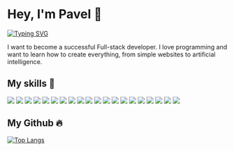 # Hey, I'm Pavel 👋

[![Typing SVG](https://readme-typing-svg.herokuapp.com?font=Montserrat&color=D473B3&lines=I'm+a+Frontend+Developer;I'm+a+Backend+Developer;I'm+a+UX%2FUI+Designer;I'm+a+Fullstack+Developer)](https://git.io/typing-svg)

I want to become a successful Full-stack developer. I love programming and want to learn how to create everything, from simple websites to artificial intelligence.

## My skills 🚀

![](https://img.shields.io/badge/HTML5-E34F26?style=for-the-badge&logo=html5&logoColor=white) ![](https://img.shields.io/badge/CSS3-1572B6?style=for-the-badge&logo=html5&logoColor=white) ![](https://img.shields.io/badge/JavaScript-F7DF1E?style=for-the-badge&logo=javascript&logoColor=black) ![](https://img.shields.io/badge/Vue.js-4FC08D?style=for-the-badge&logo=vue-dot-js&logoColor=white) ![](https://img.shields.io/badge/Nuxt.js-00C58E?style=for-the-badge&logo=nuxt-dot-js&logoColor=white) ![](https://img.shields.io/badge/Node.js-339933?style=for-the-badge&logo=node-dot-js&logoColor=white) ![](https://img.shields.io/badge/Express-363636?style=for-the-badge&logo=express&logoColor=white) ![](https://img.shields.io/badge/docker-2496ED?style=for-the-badge&logo=docker&logoColor=white) ![](https://img.shields.io/badge/mongoDB-47A248?style=for-the-badge&logo=mongodb&logoColor=white) ![](https://img.shields.io/badge/redis-DC382D?style=for-the-badge&logo=redis&logoColor=white) ![](https://img.shields.io/badge/nginx-009639?style=for-the-badge&logo=nginx&logoColor=white) ![](https://img.shields.io/badge/npm-CB3837?style=for-the-badge&logo=npm&logoColor=white) ![](https://img.shields.io/badge/git-F05032?style=for-the-badge&logo=git&logoColor=white) ![](https://img.shields.io/badge/webpack-8DD6F9?style=for-the-badge&logo=webpack&logoColor=white) ![](https://img.shields.io/badge/Markdown-000000?style=for-the-badge&logo=markdown&logoColor=white) ![](https://img.shields.io/badge/gulp-CF4647?style=for-the-badge&logo=gulp&logoColor=white)  ![](https://img.shields.io/badge/Sass-CC6699?style=for-the-badge&logo=sass&logoColor=white) ![](https://img.shields.io/badge/bootstrap-7952B3?style=for-the-badge&logo=bootstrap&logoColor=white) ![](https://img.shields.io/badge/strapi-2F2E8B?style=for-the-badge&logo=strapi&logoColor=white) ![](https://img.shields.io/badge/figma-F24E1E?style=for-the-badge&logo=figma&logoColor=white)

## My Github 🔥
[![Top Langs](https://github-readme-stats.vercel.app/api/top-langs/?username=Shenor&exclude_repo=delphi_examples&theme=dracula&layout=compact)](https://github.com/anuraghazra/github-readme-stats)




